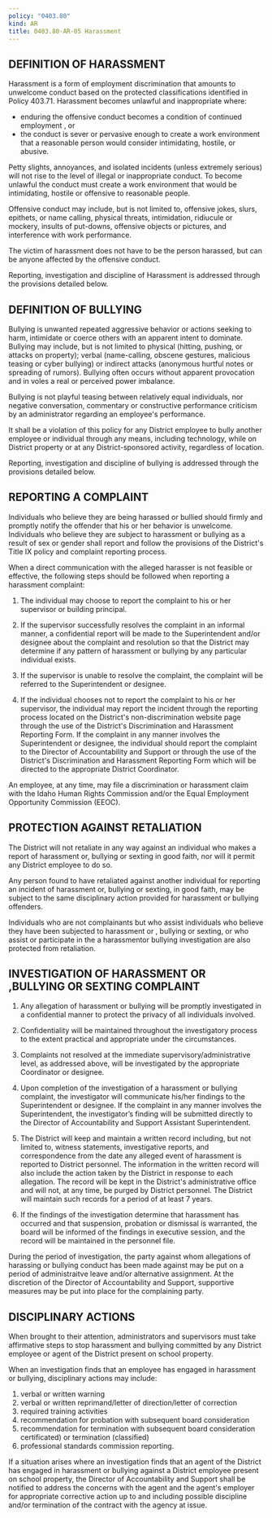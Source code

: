 ```yaml
---
policy: "0403.80"
kind: AR
title: 0403.80-AR-05 Harassment
---
```



## DEFINITION OF HARASSMENT

Harassment is a form of employment discrimination that amounts to unwelcome conduct based on the protected classifications identified in Policy 403.71.    Harassment becomes unlawful and inappropriate where:

- enduring the offensive conduct becomes a condition of continued employment , or
- the conduct is sever or pervasive enough to create a work environment that a reasonable person would consider intimidating, hostile, or abusive.

Petty slights, annoyances, and isolated incidents (unless extremely serious) will not rise to the level of illegal or inappropriate conduct.   To become unlawful the conduct must create a work environment that would be intimidating, hostile or offensive to reasonable people. 

Offensive conduct may include, but is not limited to, offensive jokes, slurs, epithets, or name calling, physical threats, intimidation, ridiucule or mockery, insults of put-downs, offensive objects or pictures, and interference with work performance.

The victim of harassment does not have to be the person harassed, but can be anyone affected by the offensive conduct. 

Reporting, investigation and discipline of Harassment is addressed through the provisions detailed below. 

## DEFINITION OF BULLYING

Bullying is unwanted repeated aggressive behavior or actions seeking to harm, intimidate or coerce others with an apparent intent to dominate.   Bullying may include, but is not limited to physical (hitting, pushing, or attacks on property); verbal (name-calling, obscene gestures, malicious teasing or cyber bullying) or indirect attacks (anonymous hurtful notes or spreading of rumors).   Bullying often occurs without apparent provocation and in voles a real or perceived power imbalance.

Bullying is not playful teasing between relatively equal individuals, nor negative conversation, commentary or constructive performance criticism by an administrator regarding an employee's performance.

It shall be a violation of this policy for any District employee to bully another employee or individual through any means, including technology, while on District property or at any District-sponsored activity, regardless of location.

Reporting, investigation and discipline of bullying is addressed through the provisions detailed below.
 

## REPORTING A COMPLAINT

Individuals who believe they are being harassed or bullied should firmly and promptly notify the offender that his or her behavior is unwelcome.   Individuals who believe they are subject to harassment or bullying as a result of sex or gender shall report and follow the provisions of the District's Title IX policy and complaint reporting process.

When a direct communication with the alleged harasser is not feasible or effective, the following steps should be followed when reporting a harassment complaint:

1. The individual may choose to report the complaint to his or her supervisor or building principal.
 
2. If the supervisor successfully resolves the complaint in an informal manner, a confidential report will be made to the Superintendent and/or designee about the complaint and resolution so that the District may determine if any pattern of harassment or bullying by any particular individual exists.
 
3. If the supervisor is unable to resolve the complaint, the complaint will be referred to the Superintendent or designee.
 
4. If the individual chooses not to report the complaint to his or her supervisor, the individual may report the incident through the reporting process located on the District's non-discrimination website page through the use of the District's Discrimination and Harassment Reporting Form.  If the complaint in any manner involves the Superintendent or designee, the individual should report the complaint to the Director of Accountability and Support or through the use of the District's Discrimination and Harassment Reporting Form which will be directed to the appropriate District Coordinator.

An employee, at any time, may file a discrimination or harassment claim with the Idaho Human Rights Commission and/or the Equal Employment Opportunity Commission (EEOC).


## PROTECTION AGAINST RETALIATION

The District will not retaliate in any way against an individual who makes a report of harassment or, bullying or sexting in good faith, nor will it permit any District employee to do so.

Any person found to have retaliated against another individual for reporting an incident of harassment or, bullying or sexting, in good faith, may be subject to the same disciplinary action provided for harassment or bullying offenders.

Individuals who are not complainants but who assist individuals who believe they have been subjected to harassment or , bullying or sexting, or who assist or participate in the a harassmentor bullying  investigation are also protected from retaliation.


## INVESTIGATION OF HARASSMENT OR ,BULLYING OR SEXTING COMPLAINT

1. Any allegation of harassment or bullying will be promptly investigated in a confidential manner to protect the privacy of all individuals involved.
 
2. Confidentiality will be maintained throughout the investigatory process to the extent practical and appropriate under the circumstances.
 
3. Complaints not resolved at the immediate supervisory/administrative level, as addressed above, will be investigated by the appropriate Coordinator or designee.
 
4. Upon completion of the investigation of a harassment or bullying complaint, the investigator will communicate his/her findings to the Superintendent or designee.  If the complaint in any manner involves the Superintendent, the investigator’s finding will be submitted directly to the Director of Accountability and Support Assistant Superintendent.
 
5. The District will keep and maintain a written record including, but not limited to, witness statements, investigative reports, and correspondence from the date any alleged event of harassment is reported to District personnel.  The information in the written record will also include the action taken by the District in response to each allegation.  The record will be kept in the District's administrative office and will not, at any time, be purged by District personnel.  The District will maintain such records for a period of at least  7 years.
 
6. If the findings of the investigation determine that harassment has occurred and that suspension, probation or dismissal is warranted, the board will be informed of the findings in executive session, and the record will be maintained in the personnel file.

During the period of investigation, the party against whom allegations of harassing or bullying conduct has been made against may be put on a period of administraitve leave and/or alternative assignment.   At the discretion of the Director of Accountability and Support, supportive measures may be put into place for the complaining party. 
 

## DISCIPLINARY ACTIONS

When brought to their attention, administrators and supervisors must take affirmative steps to stop harassment and bullying committed by any District employee or agent of the District present on school property.

When an investigation finds that an employee has engaged in harassment or bullying, disciplinary actions may include:

1. verbal or written warning
2. verbal or written reprimand/letter of direction/letter of correction
3. required training activities
4. recommendation for probation with subsequent board consideration
5. recommendation for termination with subsequent board consideration certificated) or termination (classified)
6. professional standards commission reporting.

If a situation arises where an investigation finds that an agent of the District has engaged in harassment or bullying against a District employee present on school property, the Director of Accountability and Support shall be notified to address the concerns with the agent and the agent's employer for appropriate corrective action up to and including possible discipline and/or termination of the contract with the agency at issue.
